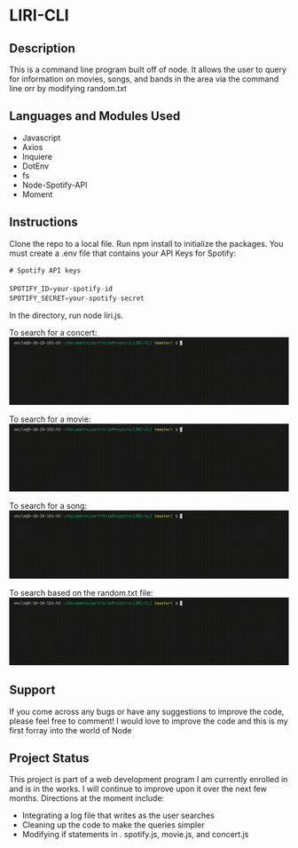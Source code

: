 # LIRI-CLI

## Description
This is a command line program built off of node. It allows the user to query for information on movies, songs, and bands in the area via the command line orr by modifying random.txt

## Languages and Modules Used
* Javascript
* Axios
* Inquiere
* DotEnv
* fs
* Node-Spotify-API
* Moment

## Instructions
Clone the repo to a local file. Run npm install to initialize the packages. You must create a .env file that contains your API Keys for Spotify:
```js
# Spotify API keys

SPOTIFY_ID=your-spotify-id
SPOTIFY_SECRET=your-spotify-secret

```
In the directory, run node liri.js. 

To search for a concert:
![Image of Concert](images/concert.gif)

To search for a movie:
![Image of Moive](images/random.gif)


To search for a song:
![Image of Song](images/song.gif)


To search based on the random.txt file:
![Image of Random](images/movie.gif)


## Support
If you come across any bugs or have any suggestions to improve the code, please feel free to comment! I would love to improve the code and this is my first forray into the world of Node

## Project Status
This project is part of a web development program I am currently enrolled in and is in the works. I will continue to improve upon it over the next few months. Directions at the moment include: 
* Integrating a log file that writes as the user searches
* Cleaning up the code to make the queries simpler
* Modifying if statements in . spotify.js, movie.js, and concert.js
